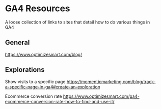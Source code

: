 # GA4 Resources

A loose collection of links to sites that detail how to do various things in GA4

## General

https://www.optimizesmart.com/blog/

## Explorations

Show visits to a specific page
https://momenticmarketing.com/blog/track-a-specific-page-in-ga4#create-an-exploration

Ecommerce conversion rate
https://www.optimizesmart.com/ga4-ecommerce-conversion-rate-how-to-find-and-use-it/
